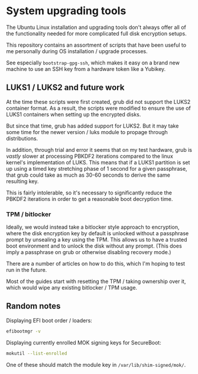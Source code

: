 # System upgrading tools

The Ubuntu Linux installation and upgrading tools don't always offer all of the
functionality needed for more complicated full disk encryption setups.

This repository contains an assortment of scripts that have been useful to me
personally during OS installation / upgrade processes.

See especially `bootstrap-gpg-ssh`, which makes it easy on a brand new machine
to use an SSH key from a hardware token like a Yubikey.

## LUKS1 / LUKS2 and future work

At the time these scripts were first created, grub did not support the LUKS2
container format. As a result, the scripts were modified to ensure the use of
LUKS1 containers when setting up the encrypted disks.

But since that time, grub has added support for LUKS2. But it may take some
time for the newer version / luks module to propage through distributions.

In addition, through trial and error it seems that on my test hardware, grub is
*vastly* slower at processing PBKDF2 iterations compared to the linux kernel's
implementation of LUKS. This means that if a LUKS1 partition is set up using a
timed key stretching phase of 1 second for a given passphrase, that grub could
take as much as 30-60 seconds to derive the same resulting key.

This is fairly intolerable, so it's necessary to significantly reduce the
PBKDF2 iterations in order to get a reasonable boot decryption time.

### TPM / bitlocker

Ideally, we would instead take a bitlocker style approach to encryption, where
the disk encryption key by default is unlocked without a passphrase prompt by
unsealing a key using the TPM. This allows us to have a trusted boot
environment and to unlock the disk without any prompt. (This does imply a
passphrase on grub or otherwise disabling recovery mode.)

There are a number of articles on how to do this, which I'm hoping to test run
in the future.

Most of the guides start with resetting the TPM / taking ownership over it,
which would wipe any existing bitlocker / TPM usage.

## Random notes

Displaying EFI boot order / loaders:
```sh
efibootmgr -v
```

Displaying currently enrolled MOK signing keys for SecureBoot:
```sh
mokutil --list-enrolled
```

One of these should match the module key in `/var/lib/shim-signed/mok/`.
